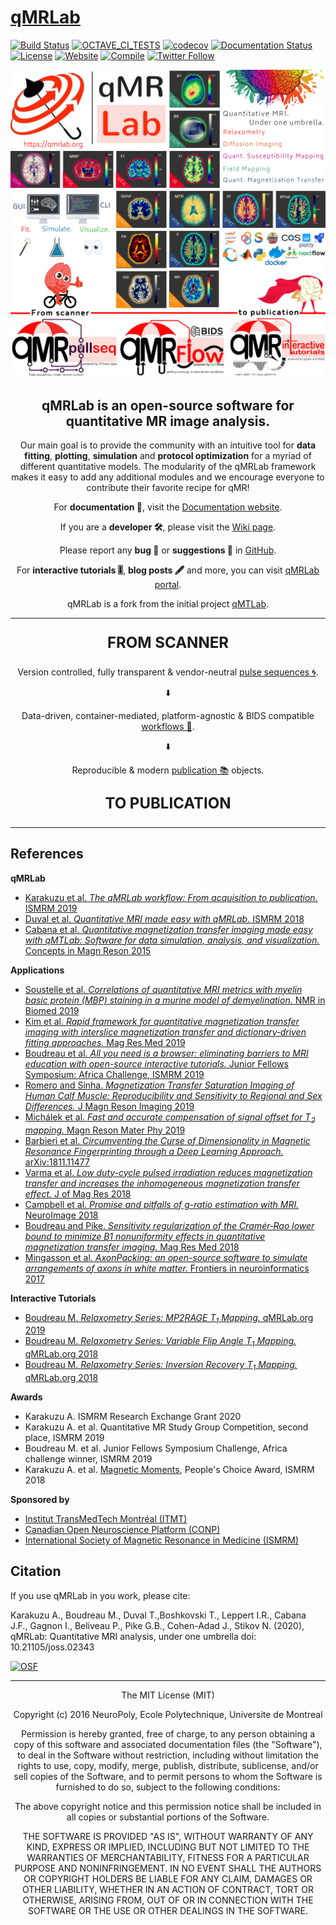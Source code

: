 # [qMRLab](https://qmrlab.org)
[![Build Status](https://dev.azure.com/neuropoly/qMRLab/_apis/build/status/qMRLab?branchName=master)](https://dev.azure.com/neuropoly/qMRLab/_build/latest?definitionId=15&branchName=master) [![OCTAVE_CI_TESTS](https://github.com/qMRLab/qMRLab/actions/workflows/octaveTests.yml/badge.svg)](https://github.com/qMRLab/qMRLab/actions/workflows/octaveTests.yml) [![codecov](https://codecov.io/gh/qMRLab/qMRLab/branch/master/graph/badge.svg?token=mfvAuaJ8P2)](https://codecov.io/gh/qMRLab/qMRLab) [![Documentation Status](https://readthedocs.org/projects/pip/badge/?version=latest)](https://qmrlab.readthedocs.io/en/master/?version=latest) [![License](https://img.shields.io/github/license/mashape/apistatus.svg)](https://opensource.org/licenses/MIT) [![Website](https://img.shields.io/badge/Website-qmrlab.org-red.svg)](https://qmrlab.org) [![Compile](https://vsrm.dev.azure.com/neuropoly/_apis/public/Release/badge/46799180-12b7-4319-b8e7-94e1d39047e7/2/6)](https://dev.azure.com/neuropoly/qMRLab/_release?_a=releases&view=mine&definitionId=2) [![Twitter Follow](https://img.shields.io/twitter/follow/qmrlab.svg?style=social&label=Follow)](https://twitter.com/qmrlab)

![hdr](https://github.com/qMRLab/documentation/blob/master/logo/header_new.png?raw=true)

<b><h2 align="center">
qMRLab is an open-source software for quantitative MR image analysis.</h2></b> 

<p align="center">Our main goal is to provide the community with an intuitive tool for <b>data fitting</b>, <b>plotting</b>, <b>simulation</b> and <b>protocol optimization</b> for a myriad of different quantitative models.
The modularity of the qMRLab framework makes it easy to add any additional modules and we encourage everyone to contribute their favorite recipe for qMR!</p>

<p align="center">
For <b>documentation 📖</b>, visit the <a href="http://qmrlab.readthedocs.io/">Documentation website</a>.</p>

<p align="center">
If you are a <b>developer 🛠</b>, please visit the <a href="https://github.com/neuropoly/qMRLab/wiki">Wiki page<a>.</p>

<p align="center">
Please report any <b>bug 🐛</b> or <b>suggestions 💭</b> in <a href="https://github.com/neuropoly/qMRLab/issues">GitHub</a>.</p>

<p align="center">
For <b>interactive tutorials 🎚</b>, <b>blog posts 🖋</b> and more, you can visit <a href="https://qmrlab.org">qMRLab portal</a>.</p>

<p align="center">
qMRLab is a fork from the initial project <a href="https://github.com/neuropoly/qMTLab">qMTLab</a>.</p>  

***

<b><p align="center" style="font-size:24px">
FROM SCANNER</p></b> 

<p align="center">
Version controlled, fully transparent & vendor-neutral  <a href="https://github.com/qMRLab/pulse_sequences"> pulse sequences 🌀</a>.</p>  

<p align="center">
⬇️</p>  

<p align="center">
Data-driven, container-mediated, platform-agnostic & BIDS compatible  <a href="https://github.com/qMRLab/pulse_sequences"> workflows 🔀</a>.</p>

<p align="center">
⬇️</p>  

<p align="center">
 Reproducible & modern <a href="https://qmrlab.org/blog.html"> publication 📚</a> objects.</p>

<b><p align="center" style="font-size:24px">
TO PUBLICATION</p></b> 

***

## References

**qMRLab**

* [Karakuzu et al. *The qMRLab workflow: From acquisition to publication.* ISMRM 2019](https://www.ismrm.org/19/program_files/DP23.htm#005)
* [Duval et al. *Quantitative MRI made easy with qMRLab.* ISMRM 2018](http://archive.ismrm.org/2018/2288.html)
* [Cabana et al. *Quantitative magnetization transfer imaging made easy with qMTLab: Software for data simulation, analysis, and visualization.* Concepts in Magn Reson 2015](https://onlinelibrary.wiley.com/doi/abs/10.1002/cmr.a.21357)

**Applications**

* [Soustelle et al. *Correlations of quantitative MRI metrics with myelin basic protein (MBP) staining in a murine model of demyelination.* NMR in Biomed 2019](https://onlinelibrary.wiley.com/doi/abs/10.1002/nbm.4116)
* [Kim et al. *Rapid framework for quantitative magnetization transfer imaging with interslice magnetization transfer and dictionary‐driven fitting approaches.* Mag Res Med 2019](https://onlinelibrary.wiley.com/doi/abs/10.1002/mrm.27850)
* [Boudreau et al. *All you need is a browser: eliminating barriers to MRI education with open-source interactive tutorials.* Junior Fellows Symposium: Africa Challenge, ISMRM 2019](https://www.ismrm.org/19/program_files/W06.htm)
* [Romero and Sinha.  *Magnetization Transfer Saturation Imaging of Human Calf Muscle: Reproducibility and Sensitivity to Regional and Sex Differences.* J Magn Reson Imaging 2019](https://onlinelibrary.wiley.com/doi/abs/10.1002/jmri.26694)
* [Michálek et al.  *Fast and accurate compensation of signal offset for T<sub>2</sub> mapping.* Magn Reson Mater Phy 2019](https://link.springer.com/article/10.1007/s10334-019-00737-3)
* [Barbieri et al. *Circumventing the Curse of Dimensionality in Magnetic Resonance Fingerprinting through a Deep Learning Approach.* arXiv:1811.11477](https://arxiv.org/abs/1811.11477)
* [Varma et al. *Low duty-cycle pulsed irradiation reduces magnetization transfer and increases the inhomogeneous magnetization transfer effect.* J of Mag Res 2018](https://www.sciencedirect.com/science/article/abs/pii/S1090780718302088)
* [Campbell et al. *Promise and pitfalls of g-ratio estimation with MRI.* NeuroImage 2018](https://www.sciencedirect.com/science/article/pii/S1053811917306857)
* [Boudreau and Pike. *Sensitivity regularization of the Cramér‐Rao lower bound to minimize B1 nonuniformity effects in quantitative magnetization transfer imaging.* Mag Res Med 2018](https://onlinelibrary.wiley.com/doi/abs/10.1002/mrm.27337)
* [Mingasson et al. *AxonPacking: an open-source software to simulate arrangements of axons in white matter.* Frontiers in neuroinformatics 2017](https://www.frontiersin.org/articles/10.3389/fninf.2017.00005/full)

**Interactive Tutorials**

* [Boudreau M. *Relaxometry Series: MP2RAGE T<sub>1</sub> Mapping.* qMRLab.org 2019](https://qmrlab.org/2019/04/08/T1-mapping-mp2rage.html)
* [Boudreau M. *Relaxometry Series: Variable Flip Angle T<sub>1</sub> Mapping.* qMRLab.org 2018](https://qmrlab.org/jekyll/2018/12/11/T1-mapping-variable-flip-angle.html)
* [Boudreau M. *Relaxometry Series: Inversion Recovery T<sub>1</sub> Mapping.* qMRLab.org 2018](https://qmrlab.org/jekyll/2018/10/23/T1-mapping-inversion-recovery.html)

**Awards**

* Karakuzu A. ISMRM Research Exchange Grant 2020
* Karakuzu A. et al. Quantitative MR Study Group Competition, second place, ISMRM 2019 
* Boudreau M. et al. Junior Fellows Symposium Challenge, Africa challenge winner, ISMRM 2019
* Karakuzu A. et al. [Magnetic Moments](https://www.youtube.com/watch?v=67GKiK3iFr0), People's Choice Award, ISMRM 2018 

**Sponsored by**

* [Institut TransMedTech Montréal (ITMT)](https://www.polymtl.ca/transmedtech/)
* [Canadian Open Neuroscience Platform (CONP)](https://conp.ca/)
* [International Society of Magnetic Resonance in Medicine (ISMRM)](http://ismrm.org)

## Citation

If you use qMRLab in you work, please cite:

Karakuzu A., Boudreau M., Duval T.,Boshkovski T., Leppert I.R., Cabana J.F., Gagnon I., Beliveau P., Pike G.B., Cohen-Adad J., Stikov N. (2020), qMRLab: Quantitative MRI analysis, under one umbrella doi: 10.21105/joss.02343

[![OSF](https://img.shields.io/badge/DOI-10.21105%2Fjoss.02343-green.svg?style=for-the-badge)](https://doi.org/10.21105/joss.02343)

***

<p align="center">
The MIT License (MIT)</p>

<p align="center">Copyright (c) 2016 NeuroPoly, Ecole Polytechnique, Universite de Montreal</p>

<p align="center">Permission is hereby granted, free of charge, to any person obtaining a copy of this software and associated documentation files (the "Software"), to deal in the Software without restriction, including without limitation the rights to use, copy, modify, merge, publish, distribute, sublicense, and/or sell copies of the Software, and to permit persons to whom the Software is furnished to do so, subject to the following conditions:</p>

<p align="center">The above copyright notice and this permission notice shall be included in all copies or substantial portions of the Software.</p>

<p align="center">THE SOFTWARE IS PROVIDED "AS IS", WITHOUT WARRANTY OF ANY KIND, EXPRESS OR IMPLIED, INCLUDING BUT NOT LIMITED TO THE WARRANTIES OF MERCHANTABILITY, FITNESS FOR A PARTICULAR PURPOSE AND NONINFRINGEMENT. IN NO EVENT SHALL THE AUTHORS OR COPYRIGHT HOLDERS BE LIABLE FOR ANY CLAIM, DAMAGES OR OTHER LIABILITY, WHETHER IN AN ACTION OF CONTRACT, TORT OR OTHERWISE, ARISING FROM, OUT OF OR IN CONNECTION WITH THE SOFTWARE OR THE USE OR OTHER DEALINGS IN THE SOFTWARE.
</p>